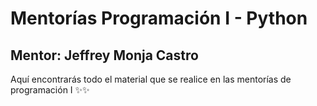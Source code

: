 # Mentorías Programación I - Python
## Mentor: Jeffrey Monja Castro

Aquí encontrarás todo el material que se realice en las mentorías de programación I ✨✨

